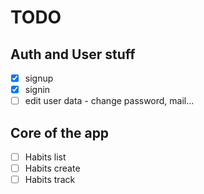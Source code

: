 # TODO

## Auth and User stuff
- [x] signup
- [x] signin
- [ ] edit user data - change password, mail...

## Core of the app
- [ ] Habits list
- [ ] Habits create
- [ ] Habits track
